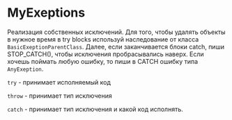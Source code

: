 # MyExeptions

Реализация собственных исключений. Для того, чтобы удалять объекты в нужное время в try blocks используй наследование от класса
`BasicExeptionParentClass`. Далее, если заканчивается блоки catch, пиши STOP_CATCH(), чтобы исключения пробрасывались наверх.
Если хочешь поймать любую ошибку, то пиши в CATCH ошибку типа `AnyExeption`.

`try` - принимает исполняемый код

`throw` - принимает тип исключения

`catch` - принимает тип исключения и какой код исполнять.
